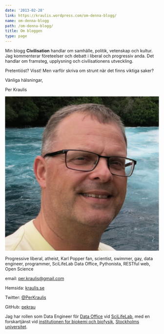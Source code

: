 ```yaml
---
date: '2013-02-28'
link: https://kraulis.wordpress.com/om-denna-blogg/
name: om-denna-blogg
path: /om-denna-blogg/
title: Om bloggen
type: page
---
```

Min blogg **Civilisation** handlar om samhälle, politik, vetenskap och kultur. Jag kommenterar företeelser och debatt i liberal och progressiv anda. Det handlar om framsteg, upplysning och civilisationens utveckling.

Pretentiöst? Visst! Men varför skriva om strunt när det finns viktiga saker?

Vänliga hälsningar,

Per Kraulis

[![Per_Kraulis_jan_2016](/files/per_kraulis_jan_2016.jpg)](/posts/per_kraulis_jan_2016.jpg)

Progressive liberal, atheist, Karl Popper fan, scientist, swimmer, gay, data engineer, programmer, SciLifeLab Data Office, Pythonista, RESTful web, Open Science

email: per.kraulis@gmail.com

Hemsida: [kraulis.se](http://kraulis.se/)

Twitter: [@PerKraulis](https://twitter.com/PerKraulis)

GitHub: [pekrau](https://github.com/pekrau)

Jag har rollen som Data Engineer för [Data Office](https://www.scilifelab.se/data/) vid [SciLifeLab](https://www.scilifelab.se/), med en forskartjänst vid [institutionen for biokemi och biofysik](http://www.dbb.su.se/), [Stockholms universitet](http://www.su.se/).

